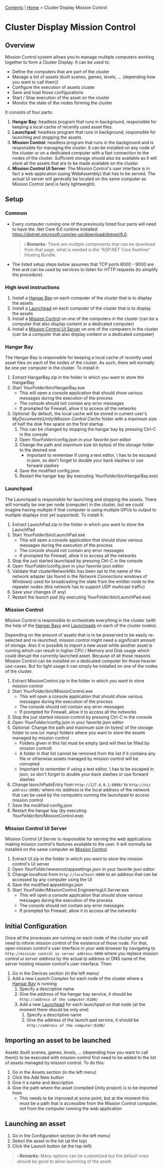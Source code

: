 [Contents](TableOfContents.md) | [Home](index.md) > Cluster Display Mission Control

# Cluster Display Mission Control

## Overview

Mission Control system allows you to manage multiple computers working together to form a Cluster Display. It can be used to:

* Define the computers that are part of the cluster
* Manage a list of assets (built scenes, games, levels, ... (depending how you want to call them))
* Configure the execution of assets cluster
* Save and load those configurations
* Start / Stop execution of the asset on the cluster
* Monitor the state of the nodes forming the cluster

It consists of four parts:

1) **Hangar Bay**: headless program that runs in background, responsible for keeping a local cache of recently used asset files.
2) **Launchpad**: headless program that runs in background, responsible for launching and stopping the assets.
3) **Mission Control**: headless program that runs in the background and is responsible for managing the cluster.  It can be installed on any node of the cluster or on a dedicated computer with a fast connection to the nodes of the cluster.  Sufficient storage should also be available as it will store all the assets that are to be made available on the cluster.
4) **Mission Control UI Server**: The Mission Control's user interface is in fact a web application (using WebAssembly) that has to be served.  The actual UI server will generally be located on the same computer as Mission Control (and is fairly lightweight).

## Setup

### Common

* Every computer running one of the previously listed four parts will need to have the .Net Core 6.0 runtime installed: <https://dotnet.microsoft.com/en-us/download/dotnet/6.0>.
  > ℹ️ _**Remarks:**_ There are multiple components that can be download from that page, what is needed is the "ASP.NET Core Runtime" Hosting Bundle.
* The listed setup steps below assumes that TCP ports 8000 - 9000 are free and can be used by services to listen for HTTP requests (to simplify the procedure).

### High level instructions

1) Install a [Hangar Bay](#hangar-bay) on each computer of the cluster that is to display the assets
2) Install a [Launchpad](#launchpad) on each computer of the cluster that is to display the assets
3) Install a [Mission Control](#mission-control) on one of the computers in the cluster (can be a computer that also display content or a dedicated computer)
4) Install a [Mission Control UI Server](#mission-control-ui-server) on one of the computers in the cluster (can be a computer that also display content or a dedicated computer)

### Hangar Bay

The Hangar Bay is responsible for keeping a local cache of recently used asset files on each of the nodes of the cluster.  As such, there will normally be one per computer in the cluster.  To install it:

1) Extract HangarBay.zip in the folder in which you want to store the HangarBay
2) Start *YourFolder*/bin/HangarBay.exe
    * This will open a console application that should show various messages during the execution of the process
    * The console should not contain any error messages
    * If prompted for Firewall, allow it to access all the networks
3) Optional: By default, the local cache will be stored in current user's *MyDocuments\Unity\Mission Control Cache* folder with a maximum size of half the disk free space on the first startup
    1) This can be changed by stopping the hangar bay by pressing Ctrl-C in the console
    2) Open *YourFolder*/config.json in your favorite json editor
    3) Change the path and maximum size (in bytes) of the storage folder to the desired one
        * Important to remember if using a text editor, \ has to be escaped in json, so don't forget to double your back slashes or use forward slashes
    4) Save the modified config.json
    5) Restart the hangar bay (by executing *YourFolder*/bin/HangarBay.exe)

### Launchpad

The Launchpad is responsible for launching and stopping the assets.  There will normally be one per node (computer) in the cluster, but we could imagine having multiple if that computer is using multiple GPUs to output to multiple displays (not yet supported).  To install it:

1) Extract LaunchPad.zip in the folder in which you want to store the LaunchPad
2) Start *YourFolder*/bin/LaunchPad.exe
    * This will open a console application that should show various messages during the execution of the process
    * The console should not contain any error messages
    * If prompted for Firewall, allow it to access all the networks
3) Stop the just started launchpad by pressing Ctrl-C in the console
4) Open *YourFolder*/config.json in your favorite json editor
5) Validate that clusterNetworkNic has been set to the name of the network adapter (as found in the *Network Connections* windows of Windows) used for broadcasting the state from the emitter node to the repeater nodes (this network has to support UDP multicast traffic)
6) Save your changes (if any)
7) Restart the launch pad (by executing *YourFolder*/bin/LaunchPad.exe)

### Mission Control

Mission Control is responsible to orchestrate everything in the cluster (with the help of the [Hangar Bays](#hangar-bay) and [Launchpads](#launchpad) on each of the cluster nodes).

Depending on the amount of assets that is to be preserved to be easily re-selected and re-launched, mission control might need a significant amount of storage.  Also it is possible to import a new asset while another asset is running which can result in higher CPU / Memory and Disk usage which could disrupt the currently launched asset.  Because of all those reasons Mission Control can be installed on a dedicated computer for those heavier use-cases.  But for light usage it can simply be installed on one of the nodes of the cluster.

1) Extract MissionControl.zip in the folder in which you want to store mission control
2) Start *YourFolder*/bin/MissionControl.exe
    * This will open a console application that should show various messages during the execution of the process
    * The console should not contain any error messages
    * If prompted for Firewall, allow it to access all the networks
3) Stop the just started mission control by pressing Ctrl-C in the console
4) Open *YourFolder*/config.json in your favorite json editor
5) Optional: Change the path and maximum size (in bytes) of the storage folder to one (or many) folders where you want to store the assets managed by mission control
    * Folders given in this list must be empty (and will then be filled by mission control)
    * A folder in that list cannot be removed from the list if it contains any file or otherwise assets managed by mission control will be corrupted
    * Important to remember if using a text editor, \ has to be escaped in json, so don't forget to double your back slashes or use forward slashes
6) Change launchPadsEntry from `http://127.0.0.1:8000/` to `http://nic address:8000/` where *nic address* is the local address of the network that can be used by the computers running the launchpad to access mission control
7) Save the modified config.json
8) Restart the hangar bay (by executing *YourFolder*/bin/MissionControl.exe)

### Mission Control UI Server

Mission Control UI Server is responsible for serving the web applications making mission control's features available to the user.  It will normally be installed on the same computer as [Mission Control](#mission-control).

1) Extract UI.zip in the folder in which you want to store the mission control's UI server
2) Open *YourFolder*/wwwroot/appsettings.json in your favorite json editor
3) Change localhost from `http://localhost:8000` to an address that can be accessed by any computer using the UI
4) Save the modified appsettings.json
5) Start *YourFolder*/MissionControl.EngineeringUI.Server.exe
    * This will open a console application that should show various messages during the execution of the process
    * The console should not contain any error messages
    * If prompted for Firewall, allow it to access all the networks

## Initial Configuration

Once all the processes are running on each node of the cluster you will need to inform mission control of the existence of those node.  For that, open mission control's user interface in your web browser by navigating to `http://mission control ui server address:9000` where you replace *mission control ui server address* by the actual ip address or DNS name of the server hosting mission control's user interface.  Then:

1) Go in the Devices section (in the left menu)
2) Add a new Launch Complex for each node of the cluster where a [Hangar Bay](#hangar-bay) is running
    1) Specify a descriptive name
    2) Give the address of the hangar bay service, it should be `http://address of the computer:8100/`
    3) Add a new [Launchpad](#launchpad) for each launchpad on that node (at the moment there should be only one)
        1) Specify a descriptive name
        2) Give the address of the launch pad service, it should be `http://address of the computer:8200/`

## Importing an asset to be launched

Assets (built scenes, games, levels, ... (depending how you want to call them)) to be executed with mission control first need to be added to the list of assets managed by mission control.  To do this:

1) Go in the Assets section (in the left menu)
2) Click the Add New button
3) Give it a name and description
4) Give the path where the asset (compiled Unity project) is to be imported from
    * This needs to be improved at some point, but at the moment this must be a path that is accessible from the Mission Control computer, not from the computer running the web application

## Launching an asset

1) Go in the Configuration section (in the left menu)
2) Select the asset in the list (at the top)
3) Click the Launch button (at the top-left)

> ℹ️ _**Remarks:**_ Many options can be customized but the default ones should be good to allow launching of the asset.
